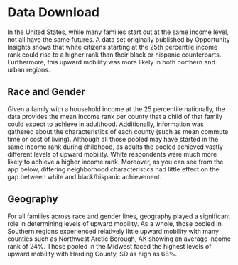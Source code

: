 # Data Download

In the United States, while many families start out at the same income level, not all have the same futures. A data set originally published by Opportunity Insights shows that white citizens starting at the 25th percentile income rank could rise to a higher rank than their black or hispanic counterparts. Furthermore, this upward mobility was more likely in both northern and urban regions.

## Race and Gender
Given a family with a household income at the 25 percentile nationally, the data provides the mean income rank per county that a child of that family could expect to achieve in adulthood. Additionally, information was gathered about the characteristics of each county (such as mean commute time or cost of living). Although all those pooled may have started in the same income rank during childhood, as adults the pooled achieved vastly different levels of upward mobility. White respondents were much more likely to achieve a higher income rank. Moreover, as you can see from the app below, differing neighborhood characteristics had little effect on the gap between white and black/hispanic achievement.

## Geography
For all families across race and gender lines, geography played a significant role in determining levels of upward mobility. As a whole, those pooled in Southern regions experienced relatively little upward mobility with many counties such as Northwest Arctic Borough, AK showing an average income rank of 24%. Those pooled in the Midwest faced the highest levels of upward mobility with Harding County, SD as high as 68%.